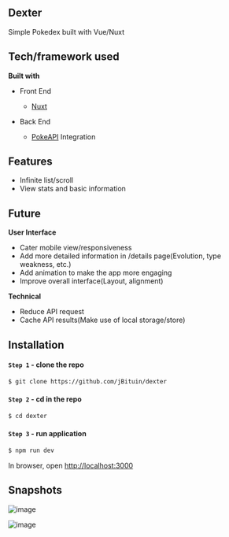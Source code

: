 ## Dexter

Simple Pokedex built with Vue/Nuxt

## Tech/framework used

<b>Built with</b>

- Front End

  - [Nuxt](https://nuxtjs.org/)

- Back End

  - [PokeAPI](https://pokeapi.co/) Integration

## Features

- Infinite list/scroll
- View stats and basic information

## Future

<b>User Interface</b>
- Cater mobile view/responsiveness
- Add more detailed information in /details page(Evolution, type weakness, etc.)
- Add animation to make the app more engaging
- Improve overall interface(Layout, alignment)

<b>Technical</b>
- Reduce API request
- Cache API results(Make use of local storage/store)


## Installation

#### `Step 1` - clone the repo

```bash
$ git clone https://github.com/jBituin/dexter
```

#### `Step 2` - cd in the repo

```bash
$ cd dexter
```

#### `Step 3` - run application

```bash
$ npm run dev
```

In browser, open [http://localhost:3000](http://localhost:3000)

## Snapshots

![image](https://user-images.githubusercontent.com/29895128/111360592-e4319280-86c7-11eb-9f9b-61337b929ae0.png)

![image](https://user-images.githubusercontent.com/29895128/111360633-f1e71800-86c7-11eb-9a14-83dac420bb77.png)


